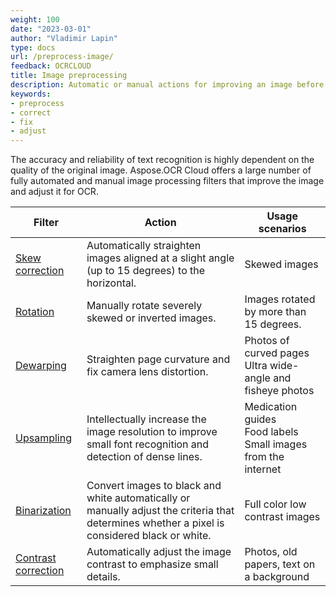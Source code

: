 ```yaml
---
weight: 100
date: "2023-03-01"
author: "Vladimir Lapin"
type: docs
url: /preprocess-image/
feedback: OCRCLOUD
title: Image preprocessing
description: Automatic or manual actions for improving an image before sending it for recognition.
keywords:
- preprocess
- correct
- fix
- adjust
---
```


The accuracy and reliability of text recognition is highly dependent on the quality of the original image. Aspose.OCR Cloud offers a large number of fully automated and manual image processing filters that improve the image and adjust it for OCR.

Filter | Action | Usage scenarios
------ | ------ | ---------------
[Skew correction](/ocr/deskew-image/#automatic-skew-correction) | Automatically straighten images aligned at a slight angle (up to 15 degrees) to the horizontal. | Skewed images
[Rotation](/ocr/deskew-image/#manual-skew-correction) | Manually rotate severely skewed or inverted images. | Images rotated by more than 15 degrees.
[Dewarping](/ocr/dewarp-image/) | Straighten page curvature and fix camera lens distortion. | Photos of curved pages<br />Ultra wide-angle and fisheye photos
[Upsampling](/ocr/upsample-image/) | Intellectually increase the image resolution to improve small font recognition and detection of dense lines. | Medication guides<br />Food labels<br />Small images from the internet
[Binarization](/ocr/binarize-image/) | Convert images to black and white automatically or manually adjust the criteria that determines whether a pixel is considered black or white. | Full color low contrast images
[Contrast correction](/ocr/correct-image-contrast/) | Automatically adjust the image contrast to emphasize small details. | Photos, old papers, text on a background
